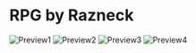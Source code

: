 # RPG by Razneck

![Preview1](https://github.com/xy2iii/vitashell-themes/blob/master/themes/RPG%5ERazneck/Preview1.jpg)
![Preview2](https://github.com/xy2iii/vitashell-themes/blob/master/themes/RPG%5ERazneck/Preview2.jpg)
![Preview3](https://github.com/xy2iii/vitashell-themes/blob/master/themes/RPG%5ERazneck/Preview3.jpg)
![Preview4](https://github.com/xy2iii/vitashell-themes/blob/master/themes/RPG%5ERazneck/Preview4.jpg)
